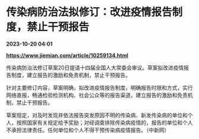 # 传染病防治法拟修订：改进疫情报告制度，禁止干预报告

**2023-10-20 04:01**

**https://www.jiemian.com/article/10259134.html**

传染病防治法修订草案20日提请十四届全国人大常委会审议。草案拟改进疫情报告制度，建立报告的激励和免责机制，禁止干预报告。

针对主要修订内容，草案明确，拟改进疫情报告制度，明确报告时限和方式，实行网络直报，畅通检验检测机构、社会公众等的报告渠道，建立报告的激励和免责机制，禁止干预报告。

草案规定，对及时发现并依法报告突发原因不明的传染病、新发传染病的单位和个人，按照国家有关规定给予奖励；对经调查排除传染病疫情的，报告的单位和个人不承担法律责任。任何单位和个人不得干预传染病疫情报告。（中新网）